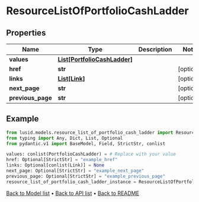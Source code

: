 # ResourceListOfPortfolioCashLadder

## Properties
Name | Type | Description | Notes
------------ | ------------- | ------------- | -------------
**values** | [**List[PortfolioCashLadder]**](PortfolioCashLadder.md) |  | 
**href** | **str** |  | [optional] 
**links** | [**List[Link]**](Link.md) |  | [optional] 
**next_page** | **str** |  | [optional] 
**previous_page** | **str** |  | [optional] 
## Example

```python
from lusid.models.resource_list_of_portfolio_cash_ladder import ResourceListOfPortfolioCashLadder
from typing import Any, Dict, List, Optional
from pydantic.v1 import BaseModel, Field, StrictStr, conlist

values: conlist(PortfolioCashLadder) = # Replace with your value
href: Optional[StrictStr] = "example_href"
links: Optional[conlist(Link)] = None
next_page: Optional[StrictStr] = "example_next_page"
previous_page: Optional[StrictStr] = "example_previous_page"
resource_list_of_portfolio_cash_ladder_instance = ResourceListOfPortfolioCashLadder(values=values, href=href, links=links, next_page=next_page, previous_page=previous_page)

```

[Back to Model list](../README.md#documentation-for-models) &#8226; [Back to API list](../README.md#documentation-for-api-endpoints) &#8226; [Back to README](../README.md)

